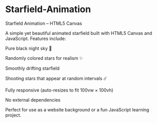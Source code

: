 # Starfield-Animation

Starfield Animation – HTML5 Canvas

A simple yet beautiful animated starfield built with HTML5 Canvas and JavaScript.
Features include:

Pure black night sky 🌌

Randomly colored stars for realism ✨

Smoothly drifting starfield

Shooting stars that appear at random intervals ☄️

Fully responsive (auto-resizes to fit 100vw × 100vh)

No external dependencies

Perfect for use as a website background or a fun JavaScript learning project.
